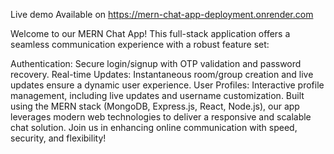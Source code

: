 Live demo Available on https://mern-chat-app-deployment.onrender.com

Welcome to our MERN Chat App! This full-stack application offers a seamless communication experience with a robust feature set:

Authentication: Secure login/signup with OTP validation and password recovery.
Real-time Updates: Instantaneous room/group creation and live updates ensure a dynamic user experience.
User Profiles: Interactive profile management, including live updates and username customization.
Built using the MERN stack (MongoDB, Express.js, React, Node.js), our app leverages modern web technologies to deliver a responsive and scalable chat solution. Join us in enhancing online communication with speed, security, and flexibility!
